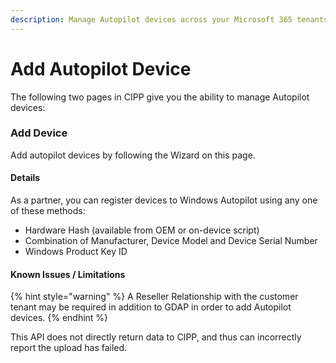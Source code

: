 ```yaml
---
description: Manage Autopilot devices across your Microsoft 365 tenants.
---
```


# Add Autopilot Device

The following two pages in CIPP give you the ability to manage Autopilot devices:

### Add Device

Add autopilot devices by following the Wizard on this page.

#### Details <a href="#adddevice-details" id="adddevice-details"></a>

As a partner, you can register devices to Windows Autopilot using any one of these methods:

* Hardware Hash (available from OEM or on-device script)
* Combination of Manufacturer, Device Model and Device Serial Number
* Windows Product Key ID

#### Known Issues / Limitations <a href="#adddevice-knownissues" id="adddevice-knownissues"></a>

{% hint style="warning" %}
A Reseller Relationship with the customer tenant may be required in addition to GDAP in order to add Autopilot devices.
{% endhint %}

This API does not directly return data to CIPP, and thus can incorrectly report the upload has failed.


